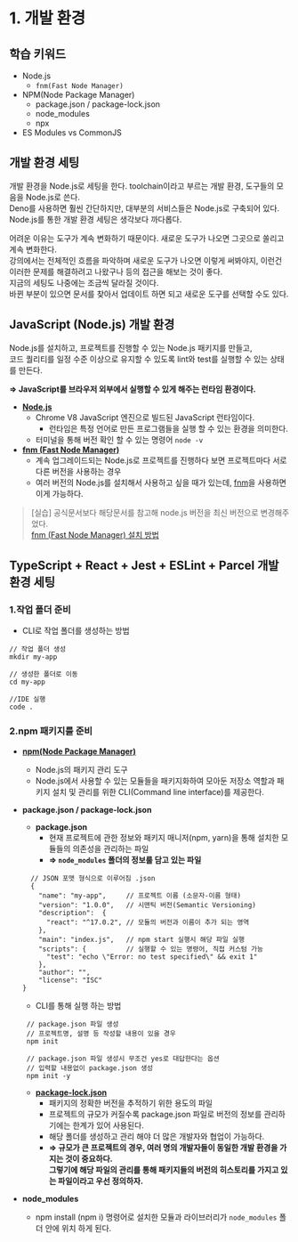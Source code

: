 # 1. 개발 환경

## 학습 키워드

* Node.js
  * `fnm(Fast Node Manager)`
* NPM(Node Package Manager)
  * package.json / package-lock.json
  * node\_modules
  * npx
* ES Modules vs CommonJS





## 개발 환경 세팅

개발 환경을 Node.js로 세팅을 한다. toolchain이라고 부르는 개발 환경, 도구들의 모음을 Node.js로 쓴다.  
Deno를 사용하면 훨씬 간단하지만, 대부분의 서비스들은 Node.js로 구축되어 있다. Node.js를 통한 개발 환경 세팅은 생각보다 까다롭다.


어려운 이유는 도구가 계속 변화하기 때문이다. 새로운 도구가 나오면 그곳으로 쏠리고 계속 변화한다.  
강의에서는 전체적인 흐름을 파악하며 새로운 도구가 나오면 이렇게 써봐야지, 이런건 이러한 문제를 해결하려고 나왔구나 등의 접근을 해보는 것이 좋다.  
지금의 세팅도 나중에는 조금씩 달라질 것이다.  
바뀐 부분이 있으면 문서를 찾아서 업데이트 하면 되고 새로운 도구를 선택할 수도 있다.  
  
  
  
    
  
  
## JavaScript (Node.js) 개발 환경

Node.js를 설치하고, 프로젝트를 진행할 수 있는 Node.js 패키지를 만들고,  
코드 퀄리티를 일정 수준 이상으로 유지할 수 있도록 lint와 test를 실행할 수 있는 상태를 만든다.

  __⇒ JavaScript를 브라우저 외부에서 실행할 수 있게 해주는 런타임 환경이다.__

* __[Node.js](https://nodejs.org/en)__
  * Chrome V8 JavaScript 엔진으로 빌드된 JavaScript 런타임이다. 
    * 런타임은 특정 언어로 만든 프로그램들을 실행 할 수 있는 환경을 의미한다.
  * 터미널을 통해 버전 확인 할 수 있는 명령어 `node -v`
* __[fnm (Fast Node Manager)](https://github.com/Schniz/fnm)__
  * 계속 업그레이드되는 Node.js로 프로젝트를 진행하다 보면 프로젝트마다 서로 다른 버전을 사용하는 경우
  * 여러 버전의 Node.js를 설치해서 사용하고 싶을 때가 있는데, [fnm](https://github.com/Schniz/fnm)을 사용하면 이게 가능하다.


> [실습] 공식문서보다 해당문서를 참고해 node.js 버전을 최신 버전으로 변경해주었다.  
[fnm (Fast Node Manager) 설치 방법](https://github.com/ahastudio/til/blob/main/javascript/20181212-setup-javascript-project.md)


  
  
  
  
  

## TypeScript + React + Jest + ESLint + Parcel 개발 환경 세팅

### 1.작업 폴더 준비
  * CLI로 작업 폴더를 생성하는 방법
```
// 작업 폴더 생성 
mkdir my-app 

// 생성한 폴더로 이동 
cd my-app

//IDE 실행
code . 
```

### 2.npm 패키지를 준비 

* __[npm(Node Package Manager)](https://docs.npmjs.com/, 'npm docs link')__
  * Node.js의 패키지 관리 도구
  * Node.js에서 사용할 수 있는 모듈들을 패키지화하여 모아둔 저장소 역할과 패키지 설치 및 관리를 위한 CLI(Command line interface)를 제공한다. 

* __package.json / package-lock.json__
  * __package.json__
    * 현재 프로젝트에 관한 정보와 패키지 매니저(npm, yarn)을 통해 설치한 모듈들의 의존성을 관리하는 파일
    * __⇒ `node_modules` 폴더의 정보룰 담고 있는 파일__
  ```
    // JSON 포맷 형식으로 이루어짐 .json 
    {
      "name": "my-app",     // 프로젝트 이름 (소문자-이름 형태)
      "version": "1.0.0",   // 시맨틱 버전(Semantic Versioning)
      "description":  {
        "react": "^17.0.2", // 모듈의 버전과 이름이 추가 되는 영역 
      },
      "main": "index.js",   // npm start 실행시 해당 파일 실행 
      "scripts": {          // 실행할 수 있는 명령어, 직접 커스텀 가능
        "test": "echo \"Error: no test specified\" && exit 1" 
      },
      "author": "",
      "license": "ISC"
  }
  ```
  * CLI를 통해 실행 하는 방법 
  ```
   // package.json 파일 생성
   // 프로젝트명, 설명 등 작성할 내용이 있을 경우
   npm init 

   // package.json 파일 생성시 무조건 yes로 대답한다는 옵션
   // 입력할 내용없이 package.json 생성 
   npm init -y 
  ```
  * __[package-lock.json](https://jihyundev.tistory.com/21, 'reference link')__  
    * 패키지의 정확한 버전을 추적하기 위한 용도의 파일 
    * 프로젝트의 규모가 커질수록 package.json 파일로 버전의 정보를 관리하기에는 한계가 있어 사용된다. 
    * 해당 폴더를 생성하고 관리 해야 더 많은 개발자와 협업이 가능하다.  
    * __⇒ 규모가 큰 프로젝트의 경우, 여러 명의 개발자들이 동일한 개발 환경을 가지는 것이 중요하다.  
     그렇기에 해당 파일의 관리를 통해 패키지들의 버전의 히스토리를 가지고 있는 파일이라고 우선 정의하자.__

* __node_modules__
  * npm install (npm i) 명령어로 설치한 모듈과 라이브러리가 `node_modules` 폴더 안에 위치 하게 된다.
 




